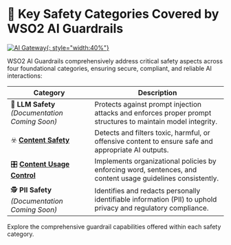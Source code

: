 # 🧱 Key Safety Categories Covered by WSO2 AI Guardrails

[![AI Gateway]({{base_path}}/assets/img/learn/ai-gateway/ai-guardrail-safety-categories.png){: style="width:40%"}]({{base_path}}/assets/img/learn/ai-gateway/ai-guardrail-safety-categories.png)

WSO2 AI Guardrails comprehensively address critical safety aspects across four foundational categories, ensuring secure, compliant, and reliable AI interactions:

| Category                  | Description                                                                                   |
|---------------------------|-----------------------------------------------------------------------------------------------|
| 🔐 **LLM Safety** *(Documentation Coming Soon)*           | Protects against prompt injection attacks and enforces proper prompt structures to maintain model integrity. |
| ☣️ [**Content Safety**](../safety-categories/content-safety.md)       | Detects and filters toxic, harmful, or offensive content to ensure safe and appropriate AI outputs.             |
| 🎛 [**Content Usage Control**](../safety-categories/content-usage-control.md) | Implements organizational policies by enforcing word, sentences, and content usage guidelines consistently.    |
| 🕵️ **PII Safety** *(Documentation Coming Soon)*           | Identifies and redacts personally identifiable information (PII) to uphold privacy and regulatory compliance.    |


Explore the comprehensive guardrail capabilities offered within each safety category.
